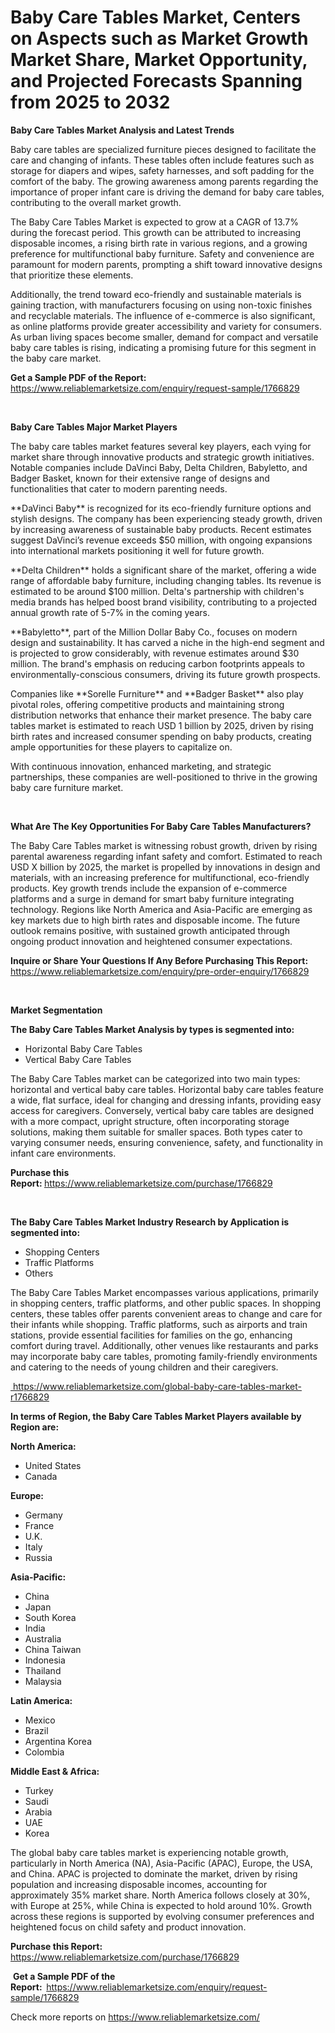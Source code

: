 <p><h1>Baby Care Tables Market, Centers on Aspects such as Market Growth Market Share, Market Opportunity, and Projected Forecasts Spanning from 2025 to 2032</h1></p><p><strong>Baby Care Tables Market Analysis and Latest Trends</strong></p>
<p><p>Baby care tables are specialized furniture pieces designed to facilitate the care and changing of infants. These tables often include features such as storage for diapers and wipes, safety harnesses, and soft padding for the comfort of the baby. The growing awareness among parents regarding the importance of proper infant care is driving the demand for baby care tables, contributing to the overall market growth.</p><p>The Baby Care Tables Market is expected to grow at a CAGR of 13.7% during the forecast period. This growth can be attributed to increasing disposable incomes, a rising birth rate in various regions, and a growing preference for multifunctional baby furniture. Safety and convenience are paramount for modern parents, prompting a shift toward innovative designs that prioritize these elements.</p><p>Additionally, the trend toward eco-friendly and sustainable materials is gaining traction, with manufacturers focusing on using non-toxic finishes and recyclable materials. The influence of e-commerce is also significant, as online platforms provide greater accessibility and variety for consumers. As urban living spaces become smaller, demand for compact and versatile baby care tables is rising, indicating a promising future for this segment in the baby care market.</p></p>
<p><strong>Get a Sample PDF of the Report:&nbsp;</strong> <a href="https://www.reliablemarketsize.com/enquiry/request-sample/1766829?utm_campaign=2639&utm_medium=2&utm_source=Github&utm_content=ia&utm_term=27022025&utm_id=baby-care-tables">https://www.reliablemarketsize.com/enquiry/request-sample/1766829</a></p>
<p>&nbsp;</p>
<p><strong>Baby Care Tables Major Market Players</strong></p>
<p><p>The baby care tables market features several key players, each vying for market share through innovative products and strategic growth initiatives. Notable companies include DaVinci Baby, Delta Children, Babyletto, and Badger Basket, known for their extensive range of designs and functionalities that cater to modern parenting needs.</p><p>**DaVinci Baby** is recognized for its eco-friendly furniture options and stylish designs. The company has been experiencing steady growth, driven by increasing awareness of sustainable baby products. Recent estimates suggest DaVinci’s revenue exceeds $50 million, with ongoing expansions into international markets positioning it well for future growth.</p><p>**Delta Children** holds a significant share of the market, offering a wide range of affordable baby furniture, including changing tables. Its revenue is estimated to be around $100 million. Delta's partnership with children's media brands has helped boost brand visibility, contributing to a projected annual growth rate of 5-7% in the coming years.</p><p>**Babyletto**, part of the Million Dollar Baby Co., focuses on modern design and sustainability. It has carved a niche in the high-end segment and is projected to grow considerably, with revenue estimates around $30 million. The brand's emphasis on reducing carbon footprints appeals to environmentally-conscious consumers, driving its future growth prospects.</p><p>Companies like **Sorelle Furniture** and **Badger Basket** also play pivotal roles, offering competitive products and maintaining strong distribution networks that enhance their market presence. The baby care tables market is estimated to reach USD 1 billion by 2025, driven by rising birth rates and increased consumer spending on baby products, creating ample opportunities for these players to capitalize on. </p><p>With continuous innovation, enhanced marketing, and strategic partnerships, these companies are well-positioned to thrive in the growing baby care furniture market.</p></p>
<p>&nbsp;</p>
<p><strong>What Are The Key Opportunities For Baby Care Tables Manufacturers?</strong></p>
<p><p>The Baby Care Tables market is witnessing robust growth, driven by rising parental awareness regarding infant safety and comfort. Estimated to reach USD X billion by 2025, the market is propelled by innovations in design and materials, with an increasing preference for multifunctional, eco-friendly products. Key growth trends include the expansion of e-commerce platforms and a surge in demand for smart baby furniture integrating technology. Regions like North America and Asia-Pacific are emerging as key markets due to high birth rates and disposable income. The future outlook remains positive, with sustained growth anticipated through ongoing product innovation and heightened consumer expectations.</p></p>
<p><strong>Inquire or Share Your Questions If Any Before Purchasing This Report:</strong> <a href="https://www.reliablemarketsize.com/enquiry/pre-order-enquiry/1766829?utm_campaign=2639&utm_medium=2&utm_source=Github&utm_content=ia&utm_term=27022025&utm_id=baby-care-tables">https://www.reliablemarketsize.com/enquiry/pre-order-enquiry/1766829</a></p>
<p>&nbsp;</p>
<p><strong>Market Segmentation</strong></p>
<p><strong>The Baby Care Tables Market Analysis by types is segmented into:</strong></p>
<p><ul><li>Horizontal Baby Care Tables</li><li>Vertical Baby Care Tables</li></ul></p>
<p><p>The Baby Care Tables market can be categorized into two main types: horizontal and vertical baby care tables. Horizontal baby care tables feature a wide, flat surface, ideal for changing and dressing infants, providing easy access for caregivers. Conversely, vertical baby care tables are designed with a more compact, upright structure, often incorporating storage solutions, making them suitable for smaller spaces. Both types cater to varying consumer needs, ensuring convenience, safety, and functionality in infant care environments.</p></p>
<p><strong>Purchase this Report:&nbsp;</strong><a href="https://www.reliablemarketsize.com/purchase/1766829?utm_campaign=2639&utm_medium=2&utm_source=Github&utm_content=ia&utm_term=27022025&utm_id=baby-care-tables">https://www.reliablemarketsize.com/purchase/1766829</a></p>
<p>&nbsp;</p>
<p><strong>The Baby Care Tables Market Industry Research by Application is segmented into:</strong></p>
<p><ul><li>Shopping Centers</li><li>Traffic Platforms</li><li>Others</li></ul></p>
<p><p>The Baby Care Tables Market encompasses various applications, primarily in shopping centers, traffic platforms, and other public spaces. In shopping centers, these tables offer parents convenient areas to change and care for their infants while shopping. Traffic platforms, such as airports and train stations, provide essential facilities for families on the go, enhancing comfort during travel. Additionally, other venues like restaurants and parks may incorporate baby care tables, promoting family-friendly environments and catering to the needs of young children and their caregivers.</p></p>
<p><a href="https://www.reliablemarketsize.com/global-baby-care-tables-market-r1766829?utm_campaign=2639&utm_medium=2&utm_source=Github&utm_content=ia&utm_term=27022025&utm_id=baby-care-tables">&nbsp;https://www.reliablemarketsize.com/global-baby-care-tables-market-r1766829</a></p>
<p><strong>In terms of Region, the Baby Care Tables Market Players available by Region are:</strong></p>
<p>
    <p> <strong> North America: </strong>
        <ul>
            <li>United States</li>
            <li>Canada</li>
        </ul>
        </p> 
    <p> <strong> Europe: </strong>
        <ul>
            <li>Germany</li>
            <li>France</li>
            <li>U.K.</li>
            <li>Italy</li>
            <li>Russia</li>
        </ul>
        </p> 
    <p> <strong> Asia-Pacific: </strong>
        <ul>
            <li>China</li>
            <li>Japan</li>
            <li>South Korea</li>
            <li>India</li>
            <li>Australia</li>
            <li>China Taiwan</li>
            <li>Indonesia</li>
            <li>Thailand</li>
            <li>Malaysia</li>
        </ul>
        </p> 
    <p> <strong> Latin America: </strong>
        <ul>
            <li>Mexico</li>
            <li>Brazil</li>
            <li>Argentina Korea</li>
            <li>Colombia</li>
        </ul>
        </p> 
    <p> <strong> Middle East & Africa: </strong>
        <ul>
            <li>Turkey</li>
            <li>Saudi</li>
            <li>Arabia</li>
            <li>UAE</li>
            <li>Korea</li>
        </ul>
    </p>
    </p>
<p><p>The global baby care tables market is experiencing notable growth, particularly in North America (NA), Asia-Pacific (APAC), Europe, the USA, and China. APAC is projected to dominate the market, driven by rising population and increasing disposable incomes, accounting for approximately 35% market share. North America follows closely at 30%, with Europe at 25%, while China is expected to hold around 10%. Growth across these regions is supported by evolving consumer preferences and heightened focus on child safety and product innovation.</p></p>
<p><strong>Purchase this Report: </strong><a href="https://www.reliablemarketsize.com/purchase/1766829?utm_campaign=2639&utm_medium=2&utm_source=Github&utm_content=ia&utm_term=27022025&utm_id=baby-care-tables">https://www.reliablemarketsize.com/purchase/1766829</a></p>
<p>&nbsp;<strong>Get a Sample PDF of the Report:&nbsp;&nbsp;</strong><a href="https://www.reliablemarketsize.com/enquiry/request-sample/1766829?utm_campaign=2639&utm_medium=2&utm_source=Github&utm_content=ia&utm_term=27022025&utm_id=baby-care-tables">https://www.reliablemarketsize.com/enquiry/request-sample/1766829</a></p>
<p><strong></strong></p>
<p>Check more reports on <a href="https://www.reliablemarketsize.com/?utm_campaign=2639&utm_medium=2&utm_source=Github&utm_content=ia&utm_term=27022025&utm_id=baby-care-tables">https://www.reliablemarketsize.com/</a></p>